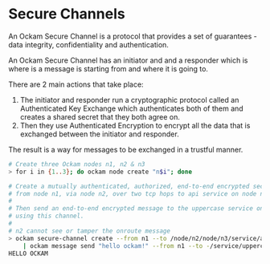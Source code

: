 # Secure Channels

An Ockam Secure Channel is a protocol that provides a set of guarantees - data integrity, confidentiality and authentication.

An Ockam Secure Channel has an initiator and and a responder which is where is a message is starting from and where it is going to.&#x20;

There are 2 main actions that take place:

1. The initiator and responder run a cryptographic protocol called an Authenticated Key Exchange which authenticates both of them and creates a shared secret that they both agree on.&#x20;
2. Then they use Authenticated Encryption to encrypt all the data that is exchanged between the initiator and responder.

The result is a way for messages to be exchanged in a trustful manner.

```bash
# Create three Ockam nodes n1, n2 & n3
> for i in {1..3}; do ockam node create "n$i"; done

# Create a mutually authenticated, authorized, end-to-end encrypted secure channel
# from node n1, via node n2, over two tcp hops to api service on node n3.
#
# Then send an end-to-end encrypted message to the uppercase service on n3,
# using this channel.
# 
# n2 cannot see or tamper the onroute message
> ockam secure-channel create --from n1 --to /node/n2/node/n3/service/api \
    | ockam message send "hello ockam!" --from n1 --to -/service/uppercase
HELLO OCKAM
```
